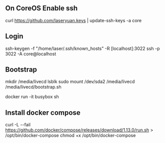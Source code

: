 ## On CoreOS Enable ssh
curl https://github.com/laseryuan.keys | update-ssh-keys -a core

## Login
ssh-keygen -f "/home/laser/.ssh/known_hosts" -R [localhost]:3022
ssh -p 3022 -A core@localhost

## Bootstrap
mkdir /media/livecd
lsblk
sudo mount /dev/sda2 /media/livecd
/media/livecd/bootstrap.sh

docker run -it busybox sh

## Install docker compose
curl -L --fail https://github.com/docker/compose/releases/download/1.13.0/run.sh > /opt/bin/docker-compose
chmod +x /opt/bin/docker-compose
